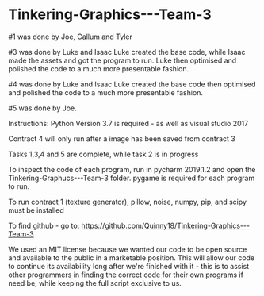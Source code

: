 # Tinkering-Graphics---Team-3

#1 was done by Joe, Callum and Tyler  

#3 was done by Luke and Isaac
Luke created the base code, while Isaac made the assets and got the program to run. Luke then optimised and polished the code to a much more presentable fashion.

#4 was done by Luke and Isaac
Luke created the base code then optimised and polished the code to a much more presentable fashion.

#5 was done by Joe.

Instructions:
Python Version 3.7 is required - as well as visual studio 2017

Contract 4 will only run after a image has been saved from contract 3

Tasks 1,3,4 and 5 are complete, while task 2 is in progress 

To inspect the code of each program, run in pycharm 2019.1.2 and open the Tinkering-Graphucs---Team-3 folder.
pygame is required for each program to run.

To run contract 1 (texture generator), pillow, noise, numpy, pip, and scipy must be installed

To find github - go to:
https://github.com/Quinny18/Tinkering-Graphics---Team-3

We used an MIT license because we wanted our code to be open source and available to the public in a marketable position. This will allow our code to continue its availability long after we're finished with it - this is to assist other programmers in finding the correct code for their own programs if need be, while keeping the full script exclusive to us.






